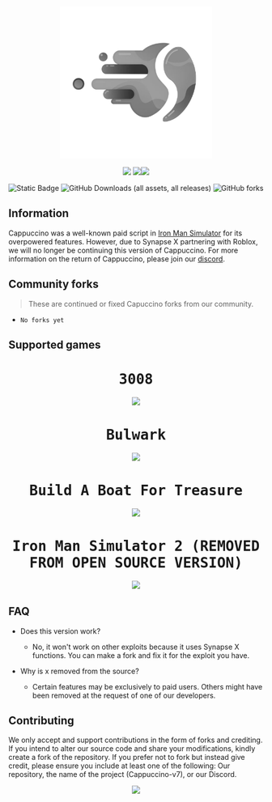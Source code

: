 <div align=center>
  <a href="https://discord.gg/U2u29MEVZs">
    <img style="height:300px" src="https://github.com/CappuccinoHost/Cappuccino-v7-source-code/blob/main/assets/logo.png?raw=true">
  </a>

  <a href="https://discord.gg/U2u29MEVZs"><img style="height:35px" src="https://logodownload.org/wp-content/uploads/2017/11/discord-logo-1-1.png"></a> <img style="height:15px" src="https://i.imgur.com/WK2E3E8.png"><a href="https://www.youtube.com/@pablopicasso4934"><img style="height:35px" src="https://www.pinclipart.com/picdir/big/530-5305994_icon-youtube-logo-png-clipart.png"></a> 
  
  ![Static Badge](https://img.shields.io/badge/status-discontinued-blue?color=rgb(200%2C%2080%2C%2080)) ![GitHub Downloads (all assets, all releases)](https://img.shields.io/github/downloads/CappuccinoHost/Cappuccino-v7-source-code/total) ![GitHub forks](https://img.shields.io/github/forks/CappuccinoHost/Cappuccino-v7-source-code?style=flat)
</div>

## Information

Cappuccino was a well-known paid script in [Iron Man Simulator](https://www.roblox.com/games/1735775055/Iron-Man-Simulator) for its overpowered features.
However, due to Synapse X partnering with Roblox, we will no longer be continuing this version of Cappuccino.
For more information on the return of Cappuccino, please join our [discord](https://discord.gg/U2u29MEVZs).

## Community forks
>  These are continued or fixed Capuccino forks from our community.

- ``No forks yet``

<!-- 
## File redirection
- [Cappuccino v7 linkvertise](source.lua)
- [Cappuccino v7 Lore game (unfinished)](unfinished/lore-game/source.lua)
- [Cappuccino v7 Sound space (unfinished)](unfinished/sound-space/source.lua)
-->

## Supported games

<div align=center>
<kbd>

  <h1>3008</h1>

  <a href="https://www.roblox.com/games/2768379856">
    <img style="width:80%" src="https://tr.rbxcdn.com/4fd95459f6c334673a4c0749ce79b1bb/768/432/Image/Png"></img>
  </a>

  <h1>Bulwark</h1>
  <a href="https://www.roblox.com/games/6168898345">
    <img style="width:80%" src="https://tr.rbxcdn.com/b4ca75c2c77d08205926351e4844036b/768/432/Image/Png"></img>
  </a>

  <h1>Build A Boat For Treasure</h1>
  <a href="https://www.roblox.com/games/537413528">
    <img style="width:80%" src="https://tr.rbxcdn.com/02c134bc3c375c493e1a130cdf61b9be/768/432/Image/Png"></img>
  </a>

  <h1>Iron Man Simulator 2 (REMOVED FROM OPEN SOURCE VERSION)</h1>
  <a href="https://www.roblox.com/games/6097258548">
    <img style="width:80%" src="https://tr.rbxcdn.com/fbc848b0febdf9a9350622cc39a151f6/768/432/Image/Png"></img>
  </a>

</kbd>
</div>

<!-- 
- [3008](https://www.roblox.com/games/2768379856) | [Showcase video](https://www.youtube.com/watch?v=K7GZ8P8pN68)
- [Bulwark](https://www.roblox.com/games/6168898345)
- [Build A Boat For Treasure](https://www.roblox.com/games/537413528)
- ~~[Iron man simulator 2](https://www.roblox.com/games/6097258548)~~ 
-->

## FAQ
- Does this version work?
  - No, it won't work on other exploits because it uses Synapse X functions. You can make a fork and fix it for the exploit you have.

- Why is x removed from the source?
  - Certain features may be exclusively to paid users. Others might have been removed at the request of one of our developers.

## Contributing

We only accept and support contributions in the form of forks and crediting.
If you intend to alter our source code and share your modifications, kindly create a fork of the repository.
If you prefer not to fork but instead give credit, please ensure you include at least one of the following: Our repository, the name of the project (Cappuccino-v7), or our Discord.
<div align=center>
  <img style="width:100%" src="https://files.catbox.moe/6nuzlo.jpg"></img>
</div>
